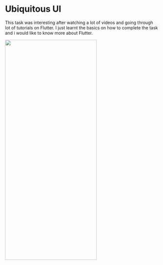 # Ubiquitous UI

This task was interesting after watching a lot of videos and going through lot of tutorials on Flutter. I just learnt the basics on how to complete the task and i would like to know more about Flutter.

<img src="https://github.com/Ragify/amfoss-tasks/blob/main/task-07/Recording.gif" width="300" height="720">
